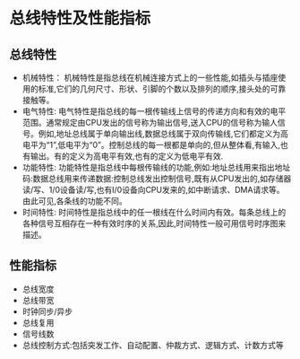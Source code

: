 # 总线特性及性能指标
## 总线特性
- 机械特性：
机械特性是指总线在机械连接方式上的一些性能,如插头与插座使用的标准,它们的几何尺寸、形状、引脚的个数以及排列的顺序,接头处的可靠接触等。
- 电气特性: 
电气特性是指总线的每一根传输线上信号的传递方向和有效的电平范围。通常规定由CPU发出的信号称为输出信号,送入CPU的信号称为输人信号。例如,地址总线属于单向输出线,数据总线属于双向传输线,它们都定义为高电平为“1”,低电平为“0”。控制总线的每一根都是单向的,但从整体看,有输入,也有输出。有的定义为高电平有效,也有的定义为低电平有效.
- 功能特性:
功能特性是指总线中每根传输线的功能,例如:地址总线用来指出地址码:数据总线用来传递数据:控制总线发出控制信号,既有从CPU发出的,如存储器读/写、1/0设备读/写,也有I/0设备向CPU发来的,如中断请求、DMA请求等。由此可见,各条线的功能不同。
- 时间特性:
时间特性是指总线中的任一根线在什么时间内有效。每条总线上的各种信号互相存在一种有效时序的关系,因此,时间特性一般可用信号时序图来描述。
## 性能指标
- 总线宽度
- 总线带宽
- 时钟同步/异步
- 总线复用
- 信号线数
- 总线控制方式:包括突发工作、自动配置、仲裁方式、逻辑方式、计数方式等
